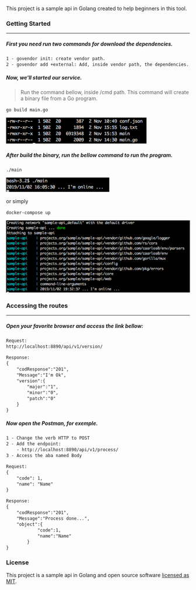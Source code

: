 This project is a sample api in Golang created to help beginners in this tool.

### Getting Started
___

##### First you need run two commands for download the dependencies.

```
1 - govendor init: create vendor path.
2 - govendor add +external: Add, inside vendor path, the dependencies.
```

##### Now, we'll started our service. 
> Run the command bellow, inside /cmd path. This command will create a binary file from a Go program.

```
go build main.go
```
![system schema](./image1.png)

##### After build the binary, run the bellow command to run the program.

```
./main
```
![system schema](./image2.png)

or simply

```
docker-compose up
```
![system schema](./image3.png)


### Accessing the routes
___

##### Open your favorite browser and access the link bellow:

````
Request:
http://localhost:8890/api/v1/version/
````

```
Response:
{
    "codResponse":"201",
    "Message":"I'm Ok",
    "version":{
        "major":"1",
        "minor":"0",
        "patch":"0"
    }
}
```

##### Now open the Postman, for exemple.

```
1 - Change the verb HTTP to POST
2 - Add the endpoint:
    - http://localhost:8890/api/v1/process/
3 - Access the aba named Body
```

```
Request:
{
	"code": 1, 
	"name": "Name"
}
```

```
Response:
{
    "codResponse":"201",
    "Message":"Process done...",
    "object":{
            "code":1,
            "name":"Name"
        }
}
```

### License

This project is a sample api in Golang and open source software [licensed as MIT](https://github.com/emersonassis/sample-api/blob/master/LICENSE).
